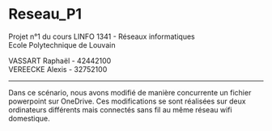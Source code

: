 # Reseau_P1
Projet n°1 du cours LINFO 1341 - Réseaux informatiques <br>
Ecole Polytechnique de Louvain

VASSART Raphaël - 42442100 <br>
VEREECKE Alexis - 32752100

***
Dans ce scénario, nous avons modifié de manière concurrente un fichier powerpoint sur OneDrive. Ces modifications se sont réalisées sur deux ordinateurs différents mais connectés sans fil au même réseau wifi domestique. 
